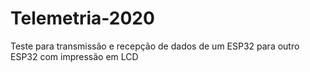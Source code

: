 # Telemetria-2020
Teste para transmissão e recepção de dados de um ESP32 para outro ESP32 com impressão em LCD
